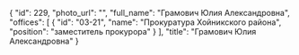 {
    "id": 229,
    "photo_url": "",
    "full_name": "Грамович Юлия Александровна",
    "offices": [
        {
            "id": "03-21",
            "name": "Прокуратура Хойникского района",
            "position": "заместитель прокурора"
        }
    ],
    "title": "Грамович Юлия Александровна"
}